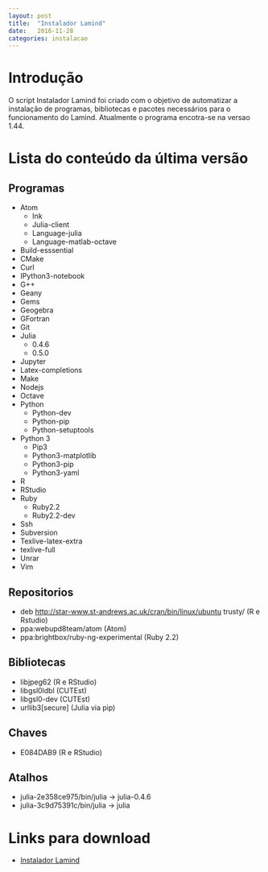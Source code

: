 ```yaml
---
layout: post
title:  "Instalador Lamind"
date:   2016-11-28
categories: instalacao
---
```


# Introdução
O script Instalador Lamind foi criado com o objetivo de automatizar a instalação
de programas, bibliotecas e pacotes necessários para o funcionamento do Lamind.
Atualmente o programa encotra-se na versao 1.44.


# Lista do conteúdo da última versão

## Programas
- Atom
    - Ink
    - Julia-client
    - Language-julia
    - Language-matlab-octave
- Build-esssential
- CMake
- Curl
- IPython3-notebook
- G++
- Geany
- Gems
- Geogebra
- GFortran
- Git
- Julia
  - 0.4.6
  - 0.5.0
- Jupyter
- Latex-completions
- Make
- Nodejs
- Octave
- Python
  - Python-dev
  - Python-pip
  - Python-setuptools
- Python 3
  - Pip3
  - Python3-matplotlib
  - Python3-pip
  - Python3-yaml
- R
- RStudio
- Ruby
  - Ruby2.2
  - Ruby2.2-dev
- Ssh
- Subversion
- Texlive-latex-extra
- texlive-full
- Unrar
- Vim

## Repositorios
 - deb http://star-www.st-andrews.ac.uk/cran/bin/linux/ubuntu trusty/ (R e Rstudio)
 - ppa:webupd8team/atom (Atom)
 - ppa:brightbox/ruby-ng-experimental (Ruby 2.2)

## Bibliotecas
- libjpeg62 (R e RStudio)
- libgsl0ldbl (CUTEst)
- libgsl0-dev (CUTEst)
- urllib3[secure] (Julia via pip)

## Chaves
- E084DAB9  (R e RStudio)

## Atalhos
  - julia-2e358ce975/bin/julia -> julia-0.4.6
  - julia-3c9d75391c/bin/julia -> julia

# Links para download
 - [Instalador Lamind](http://ufpr-lamind.github.io/files/Instalador-Lamind.sh)
